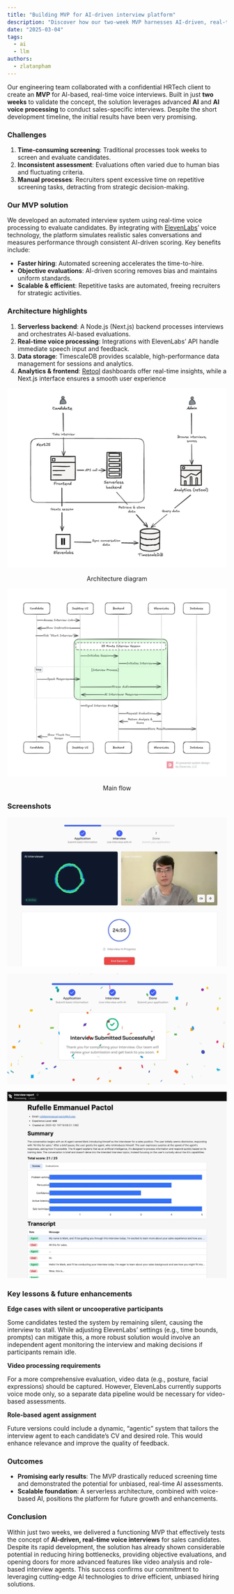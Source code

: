 ```yaml
---
title: "Building MVP for AI-driven interview platform"
description: "Discover how our two-week MVP harnesses AI-driven, real-time voice processing to streamline interviews, reduce bias, and accelerate hiring success"
date: "2025-03-04"
tags:
  - ai
  - llm
authors:
  - zlatanpham
---
```


Our engineering team collaborated with a confidential HRTech client to create an **MVP** for AI-based, real-time voice interviews. Built in just **two weeks** to validate the concept, the solution leverages advanced **AI** and **AI voice processing** to conduct sales-specific interviews. Despite the short development timeline, the initial results have been very promising.

### Challenges

1. **Time-consuming screening**: Traditional processes took weeks to screen and evaluate candidates.
2. **Inconsistent assessment**: Evaluations often varied due to human bias and fluctuating criteria.
3. **Manual processes**: Recruiters spent excessive time on repetitive screening tasks, detracting from strategic decision-making.

### Our MVP solution

We developed an automated interview system using real-time voice processing to evaluate candidates. By integrating with [ElevenLabs](https://elevenlabs.io/)’ voice technology, the platform simulates realistic sales conversations and measures performance through consistent AI-driven scoring. Key benefits include:

- **Faster hiring**: Automated screening accelerates the time-to-hire.
- **Objective evaluations**: AI-driven scoring removes bias and maintains uniform standards.
- **Scalable & efficient**: Repetitive tasks are automated, freeing recruiters for strategic activities.

### Architecture highlights

1. **Serverless backend**: A Node.js (Next.js) backend processes interviews and orchestrates AI-based evaluations.
2. **Real-time voice processing**: Integrations with ElevenLabs’ API handle immediate speech input and feedback.
3. **Data storage**: TimescaleDB provides scalable, high-performance data management for sessions and analytics.
4. **Analytics & frontend**: [Retool](https://retool.com/) dashboards offer real-time insights, while a Next.js interface ensures a smooth user experience

![](assets/ai-interview-architecture.webp)

<p style="text-align: center; margin-top: 0">Architecture diagram</p>

![](assets/ai-interview-flow.webp)

<p style="text-align: center; margin-top: 0">Main flow</p>

### Screenshots

![](assets/ai-interview-screenshot-1.webp)

![](assets/ai-interview-screenshot-2.webp)

![](assets/ai-interview-screenshot-3.webp)

### Key lessons & future enhancements

**Edge cases with silent or uncooperative participants**

Some candidates tested the system by remaining silent, causing the interview to stall. While adjusting ElevenLabs’ settings (e.g., time bounds, prompts) can mitigate this, a more robust solution would involve an independent agent monitoring the interview and making decisions if participants remain idle.

**Video processing requirements**

For a more comprehensive evaluation, video data (e.g., posture, facial expressions) should be captured. However, ElevenLabs currently supports voice mode only, so a separate data pipeline would be necessary for video-based assessments.

**Role-based agent assignment**

Future versions could include a dynamic, “agentic” system that tailors the interview agent to each candidate’s CV and desired role. This would enhance relevance and improve the quality of feedback.

### Outcomes

- **Promising early results**: The MVP drastically reduced screening time and demonstrated the potential for unbiased, real-time AI assessments.
- **Scalable foundation**: A serverless architecture, combined with voice-based AI, positions the platform for future growth and enhancements.

### Conclusion

Within just two weeks, we delivered a functioning MVP that effectively tests the concept of **AI-driven, real-time voice interviews** for sales candidates. Despite its rapid development, the solution has already shown considerable potential in reducing hiring bottlenecks, providing objective evaluations, and opening doors for more advanced features like video analysis and role-based interview agents. This success confirms our commitment to leveraging cutting-edge AI technologies to drive efficient, unbiased hiring solutions.
